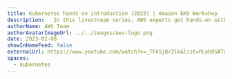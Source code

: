 ```yaml
---
title: Kubernetes hands on introduction (2023) | Amazon EKS Workshop
description:   In this livestream series, AWS experts get hands-on with the all-new EKS Workshop.
authorName: AWS Team
authorAvatarImageUrl: ../../images/aws-logo.png
date: 2023-02-08
showInHomeFeed: false
externalUrl: https://www.youtube.com/watch?v=_TFk5jQr2lk&list=PLehXSATXjcQGIctop3ok3xIMB1cUCPYEK&ab_channel=ContainersfromtheCouch
spaces:
  - kubernetes
---
```

